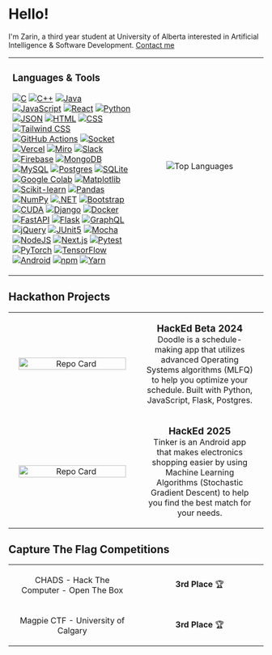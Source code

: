 # Hello!

I'm Zarin, a third year student at University of Alberta interested in Artificial Intelligence & Software Development.
<a href="https://www.linkedin.com/in/zsubah/">Contact me</a>

<table>
  <tr>
 
  <td width="45%">
      
  ### Languages & Tools
  
  [![C](https://img.shields.io/badge/C-00599C?logo=c&logoColor=white)](#)
  [![C++](https://img.shields.io/badge/C++-00599C?logo=cplusplus&logoColor=white)](#)
  [![Java](https://img.shields.io/badge/Java-%23ED8B00.svg?logo=openjdk&logoColor=white)](#)
  [![JavaScript](https://img.shields.io/badge/JavaScript-F7DF1E?logo=javascript&logoColor=000)](#)
  [![React](https://img.shields.io/badge/React-20232A?logo=react&logoColor=61DAFB)](#)
  [![Python](https://img.shields.io/badge/Python-3776AB?logo=python&logoColor=white)](#)
  [![JSON](https://img.shields.io/badge/JSON-000?logo=json&logoColor=fff)](#)
  [![HTML](https://img.shields.io/badge/HTML-%23E34F26.svg?logo=html5&logoColor=white)](#)
  [![CSS](https://img.shields.io/badge/CSS-639?logo=css&logoColor=fff)](#)
  [![Tailwind CSS](https://img.shields.io/badge/Tailwind%20CSS-%2338B2AC.svg?logo=tailwind-css&logoColor=white)](#)
  [![GitHub Actions](https://img.shields.io/badge/GitHub_Actions-2088FF?logo=github-actions&logoColor=white)](#)
  [![Socket](https://img.shields.io/badge/Socket-C93CD7?logo=socket&logoColor=white)](#)
  [![Vercel](https://img.shields.io/badge/Vercel-%23000000.svg?logo=vercel&logoColor=white)](#)
  [![Miro](https://img.shields.io/badge/Miro-050038?logo=miro&logoColor=fff)](#)
  [![Slack](https://img.shields.io/badge/Slack-4A154B?logo=slack&logoColor=fff)](#)
  [![Firebase](https://img.shields.io/badge/Firebase-039BE5?logo=Firebase&logoColor=white)](#)
  [![MongoDB](https://img.shields.io/badge/MongoDB-%234ea94b.svg?logo=mongodb&logoColor=white)](#)
  [![MySQL](https://img.shields.io/badge/MySQL-4479A1?logo=mysql&logoColor=fff)](#)
  [![Postgres](https://img.shields.io/badge/Postgres-%23316192.svg?logo=postgresql&logoColor=white)](#)
  [![SQLite](https://img.shields.io/badge/SQLite-%2307405e.svg?logo=sqlite&logoColor=white)](#)
  [![Google Colab](https://img.shields.io/badge/Google%20Colab-F9AB00?logo=googlecolab&logoColor=fff)](#)
  [![Matplotlib](https://custom-icon-badges.demolab.com/badge/Matplotlib-71D291?logo=matplotlib&logoColor=fff)](#)
  [![Scikit-learn](https://img.shields.io/badge/-scikit--learn-%23F7931E?logo=scikit-learn&logoColor=white)](#)
  [![Pandas](https://img.shields.io/badge/Pandas-150458?logo=pandas&logoColor=fff)](#)
  [![NumPy](https://img.shields.io/badge/NumPy-4DABCF?logo=numpy&logoColor=fff)](#)
  [![.NET](https://img.shields.io/badge/.NET-512BD4?logo=dotnet&logoColor=fff)](#)
  [![Bootstrap](https://img.shields.io/badge/Bootstrap-7952B3?logo=bootstrap&logoColor=fff)](#)
  [![CUDA](https://img.shields.io/badge/CUDA-76B900?logo=nvidia&logoColor=fff)](#)
  [![Django](https://img.shields.io/badge/Django-%23092E20.svg?logo=django&logoColor=white)](#)
  [![Docker](https://img.shields.io/badge/Docker-2496ED?logo=docker&logoColor=fff)](#)
  [![FastAPI](https://img.shields.io/badge/FastAPI-009485.svg?logo=fastapi&logoColor=white)](#)
  [![Flask](https://img.shields.io/badge/Flask-000?logo=flask&logoColor=fff)](#)
  [![GraphQL](https://img.shields.io/badge/GraphQL-E10098?logo=graphql&logoColor=fff)](#)
  [![jQuery](https://img.shields.io/badge/jQuery-0769AD?logo=jquery&logoColor=fff)](#)
  [![JUnit5](https://img.shields.io/badge/JUnit5-C21325?logo=junit5&logoColor=fff)](#)
  [![Mocha](https://img.shields.io/badge/Mocha-8D6748?logo=mocha&logoColor=fff)](#)
  [![NodeJS](https://img.shields.io/badge/Node.js-6DA55F?logo=node.js&logoColor=white)](#)
  [![Next.js](https://img.shields.io/badge/Next.js-black?logo=next.js&logoColor=white)](#)
  [![Pytest](https://img.shields.io/badge/Pytest-fff?logo=pytest&logoColor=000)](#)
  [![PyTorch](https://img.shields.io/badge/PyTorch-ee4c2c?logo=pytorch&logoColor=white)](#)
  [![TensorFlow](https://img.shields.io/badge/TensorFlow-ff8f00?logo=tensorflow&logoColor=white)](#)
  [![Android](https://img.shields.io/badge/Android-3DDC84?logo=android&logoColor=white)](#)
  [![npm](https://img.shields.io/badge/npm-CB3837?logo=npm&logoColor=fff)](#)
  [![Yarn](https://img.shields.io/badge/Yarn-2C8EBB?logo=yarn&logoColor=fff)](#)
  </td>
  

   <td width="45%" align="center">
     
  <img src="https://github-readme-stats.vercel.app/api/top-langs/?username=Zarin21&layout=donut&theme=jolly" alt="Top Languages" />

   </td>
  </tr>
</table>


## Hackathon Projects
<table style="width: 100%; text-align: center; border-collapse: collapse;">
  <tr>
    <td width="50%" style="vertical-align: middle; padding: 20px;">
      <img src="https://github-readme-stats.vercel.app/api/pin/?username=349gill&repo=doodle&theme=jolly" alt="Repo Card" width="100%"/>
    </td>
    <td width="50%" style="vertical-align: middle; padding: 20px;">
      <h3 style="margin: 0;">HackEd Beta 2024</h3>
      Doodle is a schedule-making app that utilizes advanced Operating Systems algorithms (MLFQ) to help you optimize your schedule.
      Built with Python, JavaScript, Flask, Postgres.
    </td>
  </tr>
  <tr>
    <td width="50%" style="vertical-align: middle; padding: 20px;">
      <img src="https://github-readme-stats.vercel.app/api/pin/?username=tinker-app&repo=tinker&theme=jolly" alt="Repo Card" width="100%"/>
    </td>
    <td width="50%" style="vertical-align: middle; padding: 20px;">
      <h3 style="margin: 0;">HackEd 2025</h3>
      Tinker is an Android app that makes electronics shopping easier by using Machine Learning Algorithms (Stochastic Gradient Descent)
      to help you find the best match for your needs.
    </td>
  </tr>
</table>

## Capture The Flag Competitions
<table style="width: 100%; text-align: center; border-collapse: collapse;">
      <tr>
        <td width="50%" style="vertical-align: middle; padding: 20px;">
          CHADS - Hack The Computer - Open The Box
        </td>
        <td width="50%" style="vertical-align: middle; padding: 20px;">
          <b>3rd Place</b> 🏆
        </td>
      </tr>
      <tr>
        <td width="50%" style="vertical-align: middle; padding: 20px;">
          Magpie CTF - University of Calgary
        </td>
        <td width="50%" style="vertical-align: middle; padding: 20px;">
          <b>3rd Place</b> 🏆
        </td>
    </tr>
</table>

    

